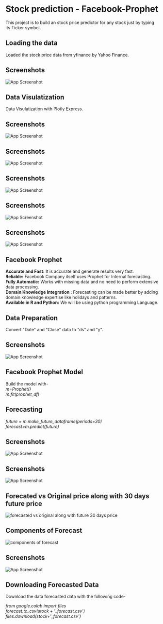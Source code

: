 # Stock prediction - Facebook-Prophet
This project is to build an stock price predictor for any stock just by typing its Ticker symbol.

## Loading the data  
Loaded the stock price data from yfinance by Yahoo Finance.
## Screenshots

![App Screenshot](https://via.placeholder.com/468x300?text=App+Screenshot+Here)


## Data Visulatization  
Data Visulatization with Plotly Express.  
## Screenshots

![App Screenshot]([https://via.placeholder.com/468x300?text=App+Screenshot+Here](https://github.com/21skar4/Facebook-Prophet-/blob/main/components%20of%20forecast.png))
## Screenshots

![App Screenshot](https://via.placeholder.com/468x300?text=App+Screenshot+Here)
## Screenshots

![App Screenshot](https://via.placeholder.com/468x300?text=App+Screenshot+Here)
## Screenshots

![App Screenshot](https://via.placeholder.com/468x300?text=App+Screenshot+Here)
## Screenshots

![App Screenshot](https://via.placeholder.com/468x300?text=App+Screenshot+Here)
  
## Facebook Prophet
**Accurate and Fast:** It is accurate and generate results very fast.  
**Reliable:** Facebook Company itself uses Prophet for Internal forecasting.  
**Fully Automatic:** Works with missing data and no need to perform extensive data processing.  
**Domain Knowledge Integration :** Forecasting can be made better by adding domain knowledge expertise like holidays and patterns.  
**Available in R and Python:** We will be using python programming Language.

## Data Preparation

Convert "Date" and "Close" data to "ds" and "y".
## Screenshots

![App Screenshot](https://via.placeholder.com/468x300?text=App+Screenshot+Here)

## Facebook Prophet Model
Build the model with-  
*m=Prophet()  
m.fit(prophet_df)*

## Forecasting 
*future = m.make_future_dataframe(periods=30)  
forecast=m.predict(future)*

## Screenshots

![App Screenshot](https://via.placeholder.com/468x300?text=App+Screenshot+Here)
## Screenshots

![App Screenshot](https://via.placeholder.com/468x300?text=App+Screenshot+Here)
## Forecated vs Original price along with 30 days future price
![forecasted vs original along with future 30 days price](https://user-images.githubusercontent.com/78019202/179429366-c7df9d83-a02b-420c-9604-e1e265d46554.png)

## Components of Forecast

![components of forecast](https://user-images.githubusercontent.com/78019202/179429439-cce85970-eb1a-4412-b6c9-324a8e55f50b.png)

## Screenshots

![App Screenshot](https://via.placeholder.com/468x300?text=App+Screenshot+Here)
## Downloading Forecasted Data

Download the data forecasted data with the following code-

*from google.colab import files*      
*forecast.to_csv(stock + '_forecast.csv')*  
*files.download(stock+'_forecast.csv')*
